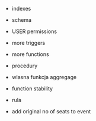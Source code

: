 * indexes
* schema
* USER permissions

* more triggers
* more functions
* procedury
* wlasna funkcja aggregage
* function stability
* rula

* add original no of seats to event

<!-- 
tabele
* zrobic cos z on delete cascade

inne triggery (nie jako checki)
* jeszcze cos...
* moze jakis "event trigger" (DDL)

funckje
* funckja na usuwanie biletu (revoked na true)
* funckja na usuwanie eventu (revoke kazdego biletu, usuwanie wpisu w event-artist)
* funckja na usuwanie lokalizacji (usuniecie kazdego eventu)
* artysta odwoluje event (usun wpis z event artist i jezeli to jedyny artysta na tym evencie to odwolaj event)
* cos z ustawieniem stability

procedura
* jedna z funkcji niech bedzie procedura
* ogolnie cos z explicit tranzakcja

query
* fetch
* cursor
* upsert
* window funciton
 -->

<!-- JUZ UZYTE

* inner join, left join
* views
* materialized views
* triggery
* rule
* funkcje
* paginacja (OFFSET I LIMIT)
* CTE (common table expression)
* aggregacja (array_agg, json, count...)
* lateral join
* subquery
* age, extract, type cast
* window function
* postgis
* textsearch
  -->